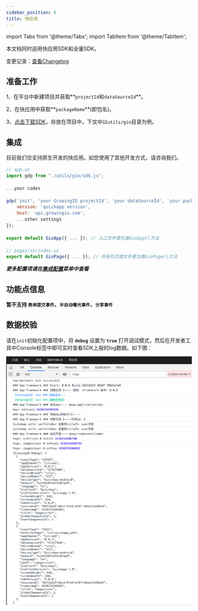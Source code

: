 ```yaml
---
sidebar_position: 6
title: 快应用
---
```


import Tabs from '@theme/Tabs';
import TabItem from '@theme/TabItem';

本文档同时适用快应用SDK和全量SDK。

变更记录：[查看Changelog](https://assets.giocdn.com/sdk/cdp/3.0/gio-minp.js)
## 准备工作
1、在平台中新建项目并获取**`projectId`和`dataSourceId`**。

2、在快应用中获取**`packageName`**(即包名)。

3、[点击下载SDK](https://assets.giocdn.com/sdk/cdp/3.0/gio-minp.js)，存放在项目中，下文中以`utils/gio`目录为例。

## 集成

目前我们仅支持原生开发的快应用。如您使用了其他开发方式，请咨询我们。

```js
// app.ux
import gdp from "./utils/gio/sdk.js";

...your codes

gdp('init', 'your GrowingIO projectId', 'your dataSourceId', 'your packageName', {
    version: 'quickapp version',
    host: 'api.growingio.com',
    ...other settings
});

export default GioApp({ ... }); // 入口文件要包裹GioApp()方法

// pages/xx/index.ux
export default GioPage({ ... }); // 所有的页面文件要包裹GioPage()方法
```

***更多配置项请在[集成配置](/docs/miniprogram/3.5/initSettings)菜单中查看***

## 功能点信息

**暂不支持 `表单提交事件`、`半自动曝光事件`、`分享事件`**

## 数据校验

请在`init`初始化配置项中，将 **`debug`** 设置为 **`true`** 打开调试模式，然后在开发者工具中Console标签中即可实时查看SDK上报的log数据。如下图：

![debugLog](/img/miniprogram/quickapp_debug.png)
